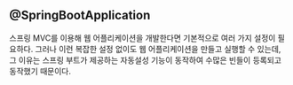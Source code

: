 <h2>@SpringBootApplication</h2>

스프링 MVC를 이용해 웹 어플리케이션을 개발한다면 기본적으로 여러 가지 설정이 필요하다. 그러나 이런 복잡한 설정 없이도 웹 어플리케이션을 만들고 실행할 수 있는데, 그 이유는 스프링 부트가 제공하는 자동설성 기능이 동작하여 수많은 빈들이 등록되고 동작했기 때문이다.

